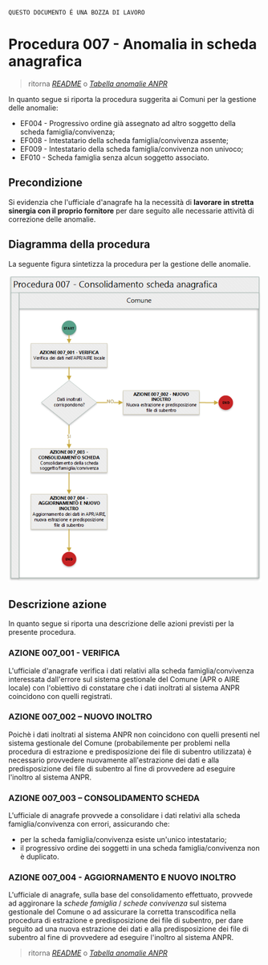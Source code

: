 	QUESTO DOCUMENTO É UNA BOZZA DI LAVORO

# Procedura 007 - Anomalia in scheda anagrafica

> ritorna [*README*](../README.md) o [*Tabella anomalie ANPR*](../TAB01_ANOMALIE_ANPR.md)

In quanto segue si riporta la procedura suggerita ai Comuni per la gestione delle anomalie: 

- EF004 - Progressivo ordine già assegnato ad altro soggetto della scheda famiglia/convivenza;
- EF008 - Intestatario della scheda famiglia/convivenza assente;
- EF009 - Intestatario della scheda famiglia/convivenza non univoco;
- EF010 - Scheda famiglia senza alcun soggetto associato.


## Precondizione
Si evidenzia che l'ufficiale d'anagrafe ha la necessità di **lavorare in stretta sinergia con il proprio fornitore** per dare seguito alle necessarie attività di correzione delle anomalie.


## Diagramma della procedura
La seguente figura sintetizza la procedura per la gestione delle anomalie.

![Swimlane diagram procedura 007](image/IMAGE_007.png)

## Descrizione azione
In quanto segue si riporta una descrizione delle azioni previsti per la presente procedura.

### AZIONE 007_001 - VERIFICA
L'ufficiale d'anagrafe verifica i dati relativi alla scheda famiglia/convivenza interessata dall'errore sul sistema gestionale del Comune (APR o AIRE locale) con l'obiettivo di constatare che i dati inoltrati al sistema ANPR coincidono con quelli registrati.

### AZIONE 007_002 – NUOVO INOLTRO
Poichè i dati inoltrati al sistema ANPR non coincidono con quelli presenti nel sistema gestionale del Comune (probabilemente per problemi nella procedura di estrazione e predisposizione dei file di subentro utilizzata) è necessario provvedere nuovamente all'estrazione dei dati e alla predisposizione dei file di subentro al fine di provvedere ad eseguire l'inoltro al sistema ANPR.

### AZIONE 007_003 – CONSOLIDAMENTO SCHEDA
L'ufficiale di anagrafe provvede a consolidare i dati relativi alla scheda famiglia/convivenza con errori, assicurando che:

- per la scheda famiglia/convivenza esiste un'unico intestatario;
- il progressivo ordine dei soggetti in una scheda famiglia/convivenza non è duplicato.

### AZIONE 007_004 - AGGIORNAMENTO E NUOVO INOLTRO
L'ufficiale di anagrafe, sulla base del consolidamento effettuato, provvede ad aggironare la *schede famiglia* / *schede convivenza* sul sistema gestionale del Comune o ad assicurare la corretta transcodifica nella procedura di estrazione e predisposizione dei file di subentro, per dare seguito ad una nuova estrazione dei dati e alla predisposizione dei file di subentro al fine di provvedere ad eseguire l'inoltro al sistema ANPR.


> ritorna [*README*](../README.md) o [*Tabella anomalie ANPR*](../TAB01_ANOMALIE_ANPR.md)
